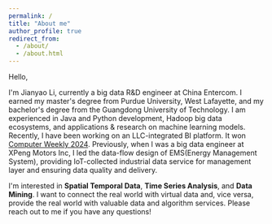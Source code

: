 ```yaml
---
permalink: /
title: "About me"
author_profile: true
redirect_from: 
  - /about/
  - /about.html
---
```


Hello, 

I'm Jianyao Li, currently a big data R&D engineer at China Entercom. I earned my master's degree from Purdue University, West Lafayette, and my bachelor's degree from the Guangdong University of Technology. I am experienced in Java and Python development, Hadoop big data ecosystems, and applications & research on machine learning models. Recently, I have been working on an LLC-integrated BI platform. It won [Computer Weekly 2024](https://www.computerweekly.com/news/366579855/CW-Innovation-Awards-Gleaning-data-insights-with-AI). Previously, when I was a big data engineer at XPeng Motors Inc, I led the data-flow design of EMS(Energy Management System), providing IoT-collected industrial data service for management layer and ensuring data quality and delivery.

I'm interested in **Spatial Temporal Data**, **Time Series Analysis**, and **Data Mining**. I want to connect the real world with virtual data and, vice versa, provide the real world with valuable data and algorithm services. Please reach out to me if you have any questions!

